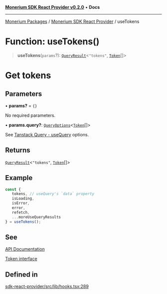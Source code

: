 [**Monerium SDK React Provider v0.2.0**](../Packages.md) • **Docs**

***

[Monerium Packages](../../Packages.md) / [Monerium SDK React Provider](../Monerium%20SDK%20React%20Provider.md) / useTokens

# Function: useTokens()

> **useTokens**(`params`?): [`QueryResult`](../type-aliases/QueryResult.md)\<`"tokens"`, [`Token`](../interfaces/Token.md)[]\>

# Get tokens

## Parameters

• **params?** = `{}`

No required parameters.

• **params.query?**: [`QueryOptions`](../type-aliases/QueryOptions.md)\<[`Token`](../interfaces/Token.md)[]\>

See [Tanstack Query - useQuery](https://tanstack.com/query/latest/docs/framework/react/reference/useQuery) options.

## Returns

[`QueryResult`](../type-aliases/QueryResult.md)\<`"tokens"`, [`Token`](../interfaces/Token.md)[]\>

## Example

```ts
const {
   tokens, // useQuery's `data` property
   isLoading,
   isError,
   error,
   refetch,
   ...moreUseQueryResults
} = useTokens();
```

## See

[API Documentation](https://monerium.dev/api-docs#operation/tokens)

[Token interface](https://github.com/monerium/js-monorepo/blob/main/packages/sdk/docs/generated/interfaces/Token.md)

## Defined in

[sdk-react-provider/src/lib/hooks.tsx:289](https://github.com/monerium/js-monorepo/blob/ffeefd2a9bccc0d18acecd9390a7bfced5720c17/packages/sdk-react-provider/src/lib/hooks.tsx#L289)

